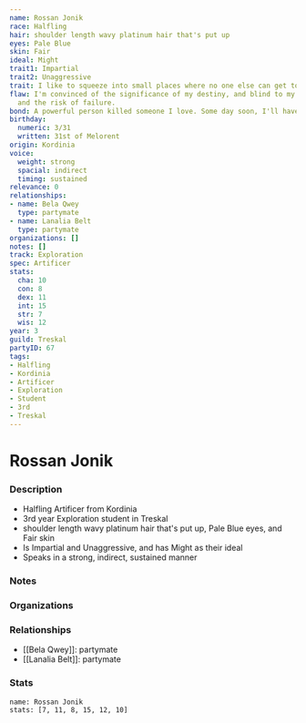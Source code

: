 ```yaml
---
name: Rossan Jonik
race: Halfling
hair: shoulder length wavy platinum hair that's put up
eyes: Pale Blue
skin: Fair
ideal: Might
trait1: Impartial
trait2: Unaggressive
trait: I like to squeeze into small places where no one else can get to me.
flaw: I'm convinced of the significance of my destiny, and blind to my shortcomings
  and the risk of failure.
bond: A powerful person killed someone I love. Some day soon, I'll have my revenge.
birthday:
  numeric: 3/31
  written: 31st of Melorent
origin: Kordinia
voice:
  weight: strong
  spacial: indirect
  timing: sustained
relevance: 0
relationships:
- name: Bela Qwey
  type: partymate
- name: Lanalia Belt
  type: partymate
organizations: []
notes: []
track: Exploration
spec: Artificer
stats:
  cha: 10
  con: 8
  dex: 11
  int: 15
  str: 7
  wis: 12
year: 3
guild: Treskal
partyID: 67
tags:
- Halfling
- Kordinia
- Artificer
- Exploration
- Student
- 3rd
- Treskal
---
```

# Rossan Jonik
### Description
- Halfling Artificer from Kordinia
- 3rd year Exploration student in Treskal
- shoulder length wavy platinum hair that's put up, Pale Blue eyes, and Fair skin
- Is Impartial and Unaggressive, and has Might as their ideal
- Speaks in a strong, indirect, sustained manner

### Notes

### Organizations

### Relationships
- [[Bela Qwey]]: partymate
- [[Lanalia Belt]]: partymate

### Stats
```statblock
name: Rossan Jonik
stats: [7, 11, 8, 15, 12, 10]
```